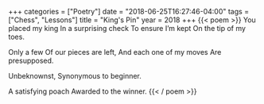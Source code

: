 +++
categories = ["Poetry"]
date = "2018-06-25T16:27:46-04:00"
tags = ["Chess", "Lessons"]
title = "King's Pin"
year = 2018
+++
{{< poem >}}
You placed my king
In a surprising check
To ensure I’m kept
On the tip of my toes.

Only a few
Of our pieces are left,
And each one of my moves
Are presupposed.

Unbeknownst,
Synonymous to beginner.

A satisfying poach
Awarded to the winner.
{{< / poem >}}